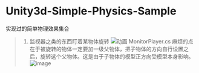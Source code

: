 # Unity3d-Simple-Physics-Sample
实现过的简单物理效果集合

>1. 监视器之类的东西盯着某物体旋转
![动画](https://user-images.githubusercontent.com/25300766/191911372-dd9251d2-2cb7-48a6-9d6c-c0b054bd0706.gif)
 MonitorPlayer.cs
 麻烦的点在于被旋转的物体一定要加一级父物体，把子物体的方向自行设置之后，旋转这个父物体。这是由于子物体的模型正方向受模型本身影响。
![image](https://user-images.githubusercontent.com/25300766/191911685-3d875867-411b-49ec-9350-af693eb8a1db.png)
